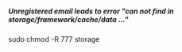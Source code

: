 ##### Unregistered email leads to error "can not find in storage/framework/cache/data ..."
sudo chmod -R 777 storage